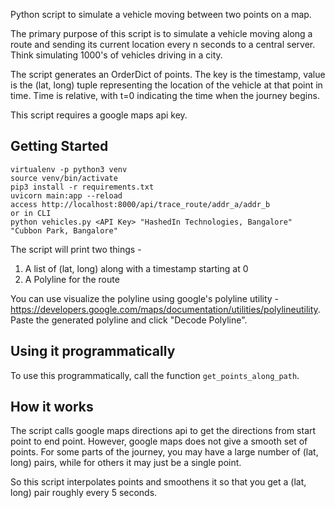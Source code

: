 Python script to simulate a vehicle moving between two points on a map. 

The primary purpose of this script is to simulate a vehicle moving along a route and sending its current location every n seconds to a central server. Think simulating 1000's of vehicles driving in a city. 

The script generates an OrderDict of points. The key is the timestamp, value is the (lat, long) tuple representing the location of the vehicle at that point in time. Time is relative, with t=0 indicating the time when the journey begins.

This script requires a google maps api key. 

Getting Started
-----

```
virtualenv -p python3 venv
source venv/bin/activate
pip3 install -r requirements.txt
uvicorn main:app --reload
access http://localhost:8000/api/trace_route/addr_a/addr_b
or in CLI
python vehicles.py <API Key> "HashedIn Technologies, Bangalore" "Cubbon Park, Bangalore"
```

The script will print two things - 
1. A list of (lat, long) along with a timestamp starting at 0
2. A Polyline for the route

You can use visualize the polyline using google's polyline utility - https://developers.google.com/maps/documentation/utilities/polylineutility. Paste the generated polyline and click "Decode Polyline".

Using it programmatically
---

To use this programmatically, call the function `get_points_along_path`. 

How it works
----

The script calls google maps directions api to get the directions from start point to end point. However, google maps does not give a smooth set of points. For some parts of the journey, you may have a large number of (lat, long) pairs, while for others it may just be a single point. 

So this script interpolates points and smoothens it so that you get a (lat, long) pair roughly every 5 seconds.
